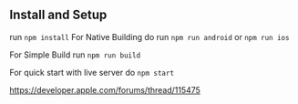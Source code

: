 ## Install and Setup

run `npm install`
For Native Building do
run `npm run android` or `npm run ios`

For Simple Build run `npm run build`

For quick start with live server do `npm start`

https://developer.apple.com/forums/thread/115475
